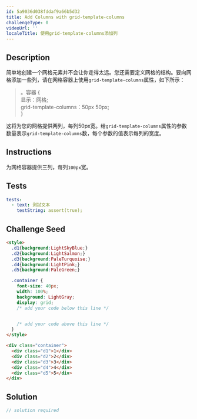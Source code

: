 ```yaml
---
id: 5a9036d038fddaf9a66b5d32
title: Add Columns with grid-template-columns
challengeType: 0
videoUrl: ''
localeTitle: 使用grid-template-columns添加列
---
```


## Description
<section id="description">简单地创建一个网格元素并不会让你走得太远。您还需要定义网格的结构。要向网格添加一些列，请在网格容器上使用<code>grid-template-columns</code>属性，如下所示： <blockquote> 。容器 { <br>显示：网格; <br> grid-template-columns：50px 50px; <br> } </blockquote>这将为您的网格提供两列，每列50px宽。给<code>grid-template-columns</code>属性的参数数量表示<code>grid-template-columns</code>数，每个参数的值表示每列的宽度。 </section>

## Instructions
<section id="instructions">为网格容器提供三列，每列<code>100px</code>宽。 </section>

## Tests
<section id='tests'>

```yml
tests:
  - text: 測試文本
    testString: assert(true);

```

</section>

## Challenge Seed
<section id='challengeSeed'>

<div id='html-seed'>

```html
<style>
  .d1{background:LightSkyBlue;}
  .d2{background:LightSalmon;}
  .d3{background:PaleTurquoise;}
  .d4{background:LightPink;}
  .d5{background:PaleGreen;}

  .container {
    font-size: 40px;
    width: 100%;
    background: LightGray;
    display: grid;
    /* add your code below this line */


    /* add your code above this line */
  }
</style>

<div class="container">
  <div class="d1">1</div>
  <div class="d2">2</div>
  <div class="d3">3</div>
  <div class="d4">4</div>
  <div class="d5">5</div>
</div>

```

</div>



</section>

## Solution
<section id='solution'>

```js
// solution required
```
</section>
